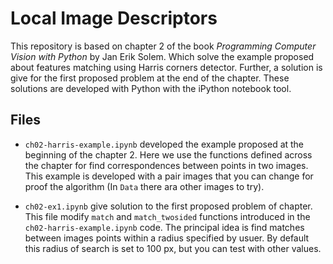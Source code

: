 # Local Image Descriptors

This repository is based on chapter 2 of the book *Programming Computer Vision with Python* by Jan Erik Solem. Which solve the example proposed about features matching using Harris corners detector. Further, a solution is give for the first proposed problem at the end of the chapter. These solutions are developed with Python with the iPython notebook tool.

## Files

* ``ch02-harris-example.ipynb`` developed the example proposed at the beginning of the chapter 2. Here we use the functions defined across the chapter for find correspondences between points in two images. This example is developed with a pair images that you can change for proof the algorithm (In ``Data`` there ara other images to try).

* ``ch02-ex1.ipynb`` give solution to the first proposed problem of chapter. This file modify ``match`` and ``match_twosided`` functions introduced in the ``ch02-harris-example.ipynb`` code. The principal idea is find matches between images points within a radius specified by usuer. By default this radius of search is set to 100 px, but you can test with other values.